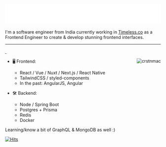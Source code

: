 <img src="https://raw.githubusercontent.com/crstnmac/crstnmac/1cc7d7608c5c0f09ff69c5762fa5d629ec00df60/header.svg" alt=":header:" />

I'm a software engineer from India currently working in [Timeless.co](https://timeless.co) as a Frontend Engineer to create & develop stunning frontend interfaces.

---

<a href="https://open.spotify.com/user/xpxdzn2hztvea9akz2unakmuc" target="_blank">&nbsp;<p><img align="right" src="https://spotify-recently-played-readme.vercel.app/api?user=xpxdzn2hztvea9akz2unakmuc&width=350" alt="crstnmac" /></p></a>

- 🖥️ Frontend:
  - React / Vue / Nuxt / Next.js / React Native
  - TailwindCSS / styled-components
  - In the past: AngularJS, Angular

- 🛠 Backend:
  - Node / Spring Boot
  - Postgres + Prisma
  - Redis
  - Docker


Learning/know a bit of GraphQL & MongoDB as well :)

[![Hits](https://hits.sh/github.com/crstnmac.svg?label=views&color=1c2aec&labelColor=161414)](https://hits.sh/github.com/crstnmac/)
